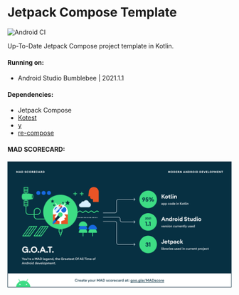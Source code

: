 Jetpack Compose Template
=========

![Android CI](https://github.com/whyrising/Jetpack-Compose-Template/workflows/Android%20CI/badge.svg)

Up-To-Date Jetpack Compose project template in Kotlin.

#### Running on:

* Android Studio Bumblebee | 2021.1.1

#### Dependencies:

* Jetpack Compose
* [Kotest](https://kotest.io/)
* [y](https://github.com/whyrising/y)
* [re-compose](https://github.com/whyrising/re-compose)

#### MAD SCORECARD:

![summary](docs/mad_scorecard/summary.png)
